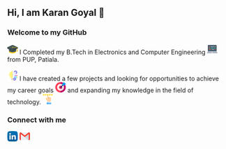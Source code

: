 ## Hi, I am Karan Goyal  👋

### Welcome to my GitHub


<img src='images/graduate-cap.png'> I Completed my B.Tech in Electronics and Computer Engineering <img src='images/laptop.png'> from PUP, Patiala.<br><br>
<img src='images/idea.png'> I have created a few projects and looking for opportunities to achieve my career goals <img src='images/target.png'> and expanding my knowledge in the field of technology. <img src='images/rating.png'> 

### Connect with me

<a href="https://www.linkedin.com/in/karan-goyal13/"><img src='images/linkedin.png'></a> <a href="mailto: karangoyal646@gmail.com"><img src='images/gmail.png'></a>


